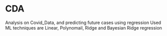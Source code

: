 # CDA
Analysis on Covid_Data, and predicting future cases using regression
Used ML techniques are Linear, Polynomail, Ridge and Bayesian Ridge regression
